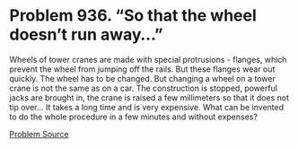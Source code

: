 # Problem 936. “So that the wheel doesn’t run away…”

Wheels of tower cranes are made with special protrusions - flanges, which prevent the wheel from jumping off the rails. But these flanges wear out quickly. The wheel has to be changed. But changing a wheel on a tower crane is not the same as on a car. The construction is stopped, powerful jacks are brought in, the crane is raised a few millimeters so that it does not tip over... It takes a long time and is very expensive. What can be invented to do the whole procedure in a few minutes and without expenses?

[Problem Source](https://www.trizland.ru/tasks/1855/)